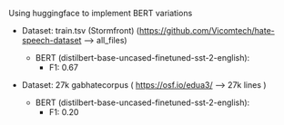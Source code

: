 Using huggingface to implement BERT variations


- Dataset: train.tsv (Stormfront) (https://github.com/Vicomtech/hate-speech-dataset --> all_files)
  - BERT (distilbert-base-uncased-finetuned-sst-2-english):
    - F1: 0.67

- Dataset: 27k gabhatecorpus ( https://osf.io/edua3/ --> 27k lines )
  - BERT (distilbert-base-uncased-finetuned-sst-2-english):
    - F1: 0.20



